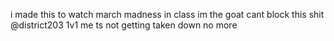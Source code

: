 i made this to watch march madness in class im the goat cant block this shit @district203 1v1 me ts not getting taken down no more
